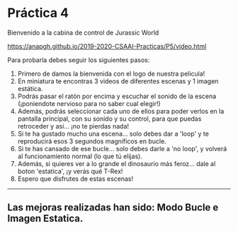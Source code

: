 # Práctica 4

Bienvenido a la cabina de control de Jurassic World

https://anapgh.github.io/2019-2020-CSAAI-Practicas/P5/video.html

Para probarla debes seguir los siguientes pasos:
1. Primero de damos la bienvenida con el logo de nuestra pelicula!
2. En miniatura te encontras 3 videos de diferentes escenas y 1 imagen estática.
3. Podrás pasar el ratón por encima y escuchar el sonido de la escena (¡poniendote nervioso para no saber cual elegir!)
4. Además, podrás seleccionar cada uno de ellos para poder verlos en la pantalla principal, con su sonido y su control, para que puedas retroceder y asi... ¡no te pierdas nada!
5. Si te ha gustado mucho una escena... solo debes dar a 'loop' y te reproducirá esos 3 segundos magníficos en bucle.
6. Si te has cansado de ese bucle... solo debes darle a 'no loop', y volverá al funcionamiento normal (lo que tú elijas).
7. Además, si quieres ver a lo grande el dinosaurio más feroz... dale al boton 'estatica', ¡y verás qué T-Rex!
8. Espero que disfrutes de estas escenas!

-------------------------------------------------------------------------
Las mejoras realizadas han sido: Modo Bucle e Imagen Estatica.
-------------------------------------------------------------------------
